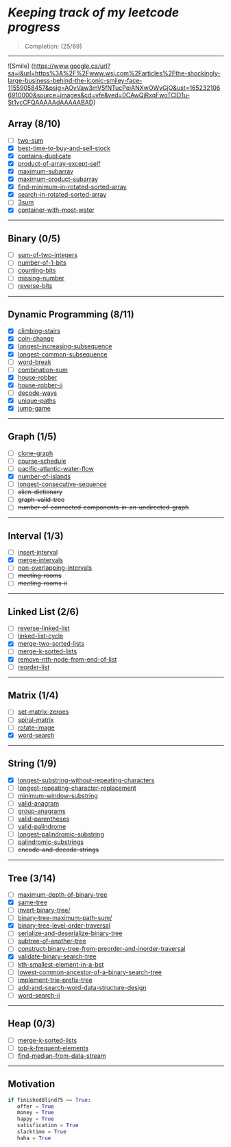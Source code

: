 

# _Keeping track of my leetcode progress_ 
> Completion: (25/69)

---
![Smile] (https://www.google.ca/url?sa=i&url=https%3A%2F%2Fwww.wsj.com%2Farticles%2Fthe-shockingly-large-business-behind-the-iconic-smiley-face-11559058457&psig=AOvVaw3mV5fNTucPeiANXwOWvGjO&ust=1652321066910000&source=images&cd=vfe&ved=0CAwQjRxqFwoTCID1u-St1vcCFQAAAAAdAAAAABAD)

## Array (8/10)
   - [ ] [two-sum](https://leetcode.com/problems/two-sum/)
   - [x] [best-time-to-buy-and-sell-stock](https://leetcode.com/problems/best-time-to-buy-and-sell-stock/)
   - [x] [contains-duplicate](https://leetcode.com/problems/contains-duplicate/)
   - [x] [product-of-array-except-self](https://leetcode.com/problems/product-of-array-except-self/)
   - [x] [maximum-subarray](https://leetcode.com/problems/maximum-subarray/)
   - [x] [maximum-product-subarray](https://leetcode.com/problems/maximum-product-subarray/)
   - [x] [find-minimum-in-rotated-sorted-array](https://leetcode.com/problems/find-minimum-in-rotated-sorted-array/)
   - [x] [search-in-rotated-sorted-array](https://leetcode.com/problems/search-in-rotated-sorted-array/)
   - [ ] [3sum](https://leetcode.com/problems/3sum/)
   - [x] [container-with-most-water](https://leetcode.com/problems/container-with-most-water/)

---

## Binary (0/5)
   - [ ] [sum-of-two-integers](https://leetcode.com/problems/sum-of-two-integers/)
   - [ ] [number-of-1-bits](https://leetcode.com/problems/number-of-1-bits/)
   - [ ] [counting-bits](https://leetcode.com/problems/counting-bits/)
   - [ ] [missing-number](https://leetcode.com/problems/missing-number/)
   - [ ] [reverse-bits](https://leetcode.com/problems/reverse-bits/)

---

## Dynamic Programming (8/11)
   - [x] [climbing-stairs](https://leetcode.com/problems/climbing-stairs/)
   - [x] [coin-change](https://leetcode.com/problems/coin-change/)
   - [x] [longest-increasing-subsequence](https://leetcode.com/problems/longest-increasing-subsequence/)
   - [x] [longest-common-subsequence](https://leetcode.com/problems/longest-common-subsequence/)
   - [ ] [word-break](https://leetcode.com/problems/word-break/)
   - [ ] [combination-sum](https://leetcode.com/problems/combination-sum-iv/)
   - [x] [house-robber](https://leetcode.com/problems/house-robber/)
   - [x] [house-robber-ii](https://leetcode.com/problems/house-robber-ii/)
   - [ ] [decode-ways](https://leetcode.com/problems/decode-ways/)
   - [x] [unique-paths](https://leetcode.com/problems/unique-paths/)
   - [x] [jump-game](https://leetcode.com/problems/jump-game/)

---

## Graph (1/5) 
   - [ ] [clone-graph](https://leetcode.com/problems/clone-graph/)
   - [ ] [course-schedule](https://leetcode.com/problems/course-schedule/)
   - [ ] [pacific-atlantic-water-flow](https://leetcode.com/problems/pacific-atlantic-water-flow/)
   - [x] [number-of-islands](https://leetcode.com/problems/number-of-islands/)
   - [ ] [longest-consecutive-sequence](https://leetcode.com/problems/longest-consecutive-sequence/)
   - [ ] ~~alien-dictionary~~
   - [ ] ~~graph-valid-tree~~
   - [ ] ~~number-of-connected-components-in-an-undirected-graph~~

---

## Interval (1/3)
   - [ ] [insert-interval](https://leetcode.com/problems/insert-interval/)
   - [x] [merge-intervals](https://leetcode.com/problems/merge-intervals/)
   - [ ] [non-overlapping-intervals](https://leetcode.com/problems/non-overlapping-intervals/)
   - [ ] ~~meeting-rooms~~
   - [ ] ~~meeting-rooms-ii~~

---

## Linked List (2/6)
   - [ ] [reverse-linked-list](https://leetcode.com/problems/reverse-linked-list/)
   - [ ] [linked-list-cycle](https://leetcode.com/problems/linked-list-cycle/)
   - [x] [merge-two-sorted-lists](https://leetcode.com/problems/merge-two-sorted-lists/)
   - [ ] [merge-k-sorted-lists](https://leetcode.com/problems/merge-k-sorted-lists/)
   - [x] [remove-nth-node-from-end-of-list](https://leetcode.com/problems/remove-nth-node-from-end-of-list/)
   - [ ] [reorder-list](https://leetcode.com/problems/reorder-list/)

---

## Matrix (1/4)
   - [ ] [set-matrix-zeroes](https://leetcode.com/problems/set-matrix-zeroes/)
   - [ ] [spiral-matrix](https://leetcode.com/problems/spiral-matrix/)
   - [ ] [rotate-image](https://leetcode.com/problems/rotate-image/)
   - [x] [word-search](https://leetcode.com/problems/word-search/)

---

## String (1/9)
   - [x] [longest-substring-without-repeating-characters](https://leetcode.com/problems/longest-substring-without-repeating-characters/)
   - [ ] [longest-repeating-character-replacement](https://leetcode.com/problems/longest-repeating-character-replacement/)
   - [ ] [minimum-window-substring](https://leetcode.com/problems/minimum-window-substring/)
   - [ ] [valid-anagram](https://leetcode.com/problems/valid-anagram/)
   - [ ] [group-anagrams](https://leetcode.com/problems/group-anagrams/)
   - [ ] [valid-parentheses](https://leetcode.com/problems/valid-parentheses/)
   - [ ] [valid-palindrome](https://leetcode.com/problems/valid-palindrome/)
   - [ ] [longest-palindromic-substring](https://leetcode.com/problems/longest-palindromic-substring/)
   - [ ] [palindromic-substrings](https://leetcode.com/problems/palindromic-substrings/)
   - [ ] ~~encode-and-decode-strings~~

---

## Tree (3/14)
   - [ ] [maximum-depth-of-binary-tree](https://leetcode.com/problems/maximum-depth-of-binary-tree/)
   - [x] [same-tree](https://leetcode.com/problems/same-tree/)
   - [ ] [invert-binary-tree/](https://leetcode.com/problems/invert-binary-tree/)
   - [ ] [binary-tree-maximum-path-sum/](https://leetcode.com/problems/binary-tree-maximum-path-sum/)
   - [x] [binary-tree-level-order-traversal](https://leetcode.com/problems/binary-tree-level-order-traversal/)
   - [ ] [serialize-and-deserialize-binary-tree](https://leetcode.com/problems/serialize-and-deserialize-binary-tree/)
   - [ ] [subtree-of-another-tree](https://leetcode.com/problems/subtree-of-another-tree/)
   - [ ] [construct-binary-tree-from-preorder-and-inorder-traversal](https://leetcode.com/problems/construct-binary-tree-from-preorder-and-inorder-traversal/)
   - [x] [validate-binary-search-tree](https://leetcode.com/problems/validate-binary-search-tree/)
   - [ ] [kth-smallest-element-in-a-bst](https://leetcode.com/problems/kth-smallest-element-in-a-bst/)
   - [ ] [lowest-common-ancestor-of-a-binary-search-tree](https://leetcode.com/problems/lowest-common-ancestor-of-a-binary-search-tree/)
   - [ ] [implement-trie-prefix-tree](https://leetcode.com/problems/implement-trie-prefix-tree/)
   - [ ] [add-and-search-word-data-structure-design](https://leetcode.com/problems/add-and-search-word-data-structure-design/)
   - [ ] [word-search-ii](https://leetcode.com/problems/word-search-ii/)

---

## Heap (0/3)
   - [ ] [merge-k-sorted-lists](https://leetcode.com/problems/merge-k-sorted-lists/)
   - [ ] [top-k-frequent-elements](https://leetcode.com/problems/top-k-frequent-elements/)
   - [ ] [find-median-from-data-stream](https://leetcode.com/problems/find-median-from-data-stream/)

---

## Motivation 

```Python
if finishedBlind75 == True:
   offer = True
   money = True
   happy = True
   satisfication = True
   slacktime = True
   haha = True
```
